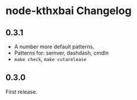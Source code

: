 # node-kthxbai Changelog

## 0.3.1

- A number more default patterns.
- Patterns for: semver, dashdash, cmdln
- `make check`, `make cutarelease`

## 0.3.0

First release.
